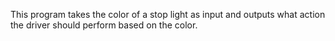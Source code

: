 This program takes the color of a stop light as input and outputs what action the driver should perform based on the color.
